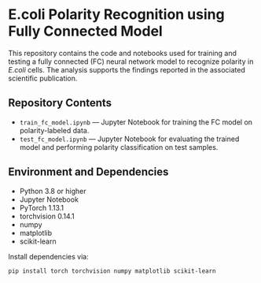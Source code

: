 # E.coli Polarity Recognition using Fully Connected Model

This repository contains the code and notebooks used for training and testing a fully connected (FC) neural network model to recognize polarity in *E.coli* cells. The analysis supports the findings reported in the associated scientific publication.

## Repository Contents

- `train_fc_model.ipynb` — Jupyter Notebook for training the FC model on polarity-labeled data.
- `test_fc_model.ipynb` — Jupyter Notebook for evaluating the trained model and performing polarity classification on test samples.

## Environment and Dependencies

- Python 3.8 or higher
- Jupyter Notebook
- PyTorch 1.13.1
- torchvision 0.14.1
- numpy
- matplotlib
- scikit-learn

Install dependencies via:

```bash
pip install torch torchvision numpy matplotlib scikit-learn

